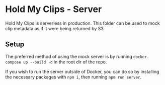 # Hold My Clips - Server

Hold My Clips is serverless in production. This folder can be used to mock clip metadata as if it were being returned by S3.

## Setup

The preferred method of using the mock server is by running `docker-compose up --build -d` in the root dir of the repo.

If you wish to run the server outside of Docker, you can do so by installing the necessary packages with `npm i`, then running `npm run server`.
